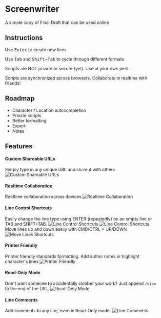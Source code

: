 # Screenwriter

A simple copy of Final Draft that can be used online

## Instructions

Use <kbd>Enter</kbd> to create new lines

Use <kbd>Tab</kbd> and <kbd>Shift</kbd>+<kbd>Tab</kbd> to cycle through different formats

Scripts are NOT private or secure (yet). Use at your own peril.

Scripts are synchronized across browsers. Collaborate in realtime with friends!

## Roadmap

* Character / Location autocompletion
* Private scripts
* Better formatting
* Export
* Notes

## Features

#### Custom Shareable URLs
Simply type in any unique URL and share it with others
![Custom Shareable URLs](http://proloser.github.io/screenwriter/gifs/custom_url.gif)

#### Realtime Collaboration
Realtime collaboration across devices
![Realtime Collaboration](http://proloser.github.io/screenwriter/gifs/live_collab.gif)

#### Line Control Shortcuts
Easily change the line type using ENTER (repeatedly) on an empty line or TAB and SHIFT+TAB.
![Line Control Shortcuts](http://proloser.github.io/screenwriter/gifs/type_switching.gif)
![Line Control Shortcuts](http://proloser.github.io/screenwriter/gifs/change_line_type.gif)
Move lines up and down easily with CMD/CTRL + UP/DOWN
![Move Lines Shortcuts](http://proloser.github.io/screenwriter/gifs/move_lines.gif)

#### Printer Friendly
Printer friendly standards formatting. Add author notes or highlight character's lines
![Printer Friendly](http://proloser.github.io/screenwriter/gifs/print_friendly.gif)

#### Read-Only Mode
Don't want someone to accidentally clobber your work? Just append <code>/view</code> to the end of the URL.
![Read-Only Mode](http://proloser.github.io/screenwriter/gifs/read_only.gif)

#### Line Comments
Add comments to any line, even in Read-Only mode.
![Line Comments](http://proloser.github.io/screenwriter/gifs/line_comments.gif)
